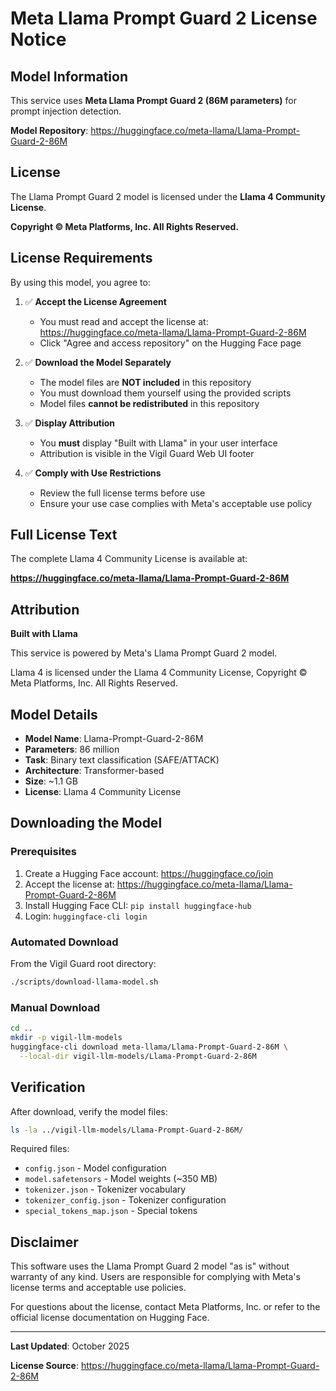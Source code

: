 # Meta Llama Prompt Guard 2 License Notice

## Model Information

This service uses **Meta Llama Prompt Guard 2 (86M parameters)** for prompt injection detection.

**Model Repository**: https://huggingface.co/meta-llama/Llama-Prompt-Guard-2-86M

## License

The Llama Prompt Guard 2 model is licensed under the **Llama 4 Community License**.

**Copyright © Meta Platforms, Inc. All Rights Reserved.**

## License Requirements

By using this model, you agree to:

1. ✅ **Accept the License Agreement**
   - You must read and accept the license at: https://huggingface.co/meta-llama/Llama-Prompt-Guard-2-86M
   - Click "Agree and access repository" on the Hugging Face page

2. ✅ **Download the Model Separately**
   - The model files are **NOT included** in this repository
   - You must download them yourself using the provided scripts
   - Model files **cannot be redistributed** in this repository

3. ✅ **Display Attribution**
   - You **must** display "Built with Llama" in your user interface
   - Attribution is visible in the Vigil Guard Web UI footer

4. ✅ **Comply with Use Restrictions**
   - Review the full license terms before use
   - Ensure your use case complies with Meta's acceptable use policy

## Full License Text

The complete Llama 4 Community License is available at:

**https://huggingface.co/meta-llama/Llama-Prompt-Guard-2-86M**

## Attribution

**Built with Llama**

This service is powered by Meta's Llama Prompt Guard 2 model.

Llama 4 is licensed under the Llama 4 Community License, Copyright © Meta Platforms, Inc. All Rights Reserved.

## Model Details

- **Model Name**: Llama-Prompt-Guard-2-86M
- **Parameters**: 86 million
- **Task**: Binary text classification (SAFE/ATTACK)
- **Architecture**: Transformer-based
- **Size**: ~1.1 GB
- **License**: Llama 4 Community License

## Downloading the Model

### Prerequisites

1. Create a Hugging Face account: https://huggingface.co/join
2. Accept the license at: https://huggingface.co/meta-llama/Llama-Prompt-Guard-2-86M
3. Install Hugging Face CLI: `pip install huggingface-hub`
4. Login: `huggingface-cli login`

### Automated Download

From the Vigil Guard root directory:

```bash
./scripts/download-llama-model.sh
```

### Manual Download

```bash
cd ..
mkdir -p vigil-llm-models
huggingface-cli download meta-llama/Llama-Prompt-Guard-2-86M \
  --local-dir vigil-llm-models/Llama-Prompt-Guard-2-86M
```

## Verification

After download, verify the model files:

```bash
ls -la ../vigil-llm-models/Llama-Prompt-Guard-2-86M/
```

Required files:
- `config.json` - Model configuration
- `model.safetensors` - Model weights (~350 MB)
- `tokenizer.json` - Tokenizer vocabulary
- `tokenizer_config.json` - Tokenizer configuration
- `special_tokens_map.json` - Special tokens

## Disclaimer

This software uses the Llama Prompt Guard 2 model "as is" without warranty of any kind. Users are responsible for complying with Meta's license terms and acceptable use policies.

For questions about the license, contact Meta Platforms, Inc. or refer to the official license documentation on Hugging Face.

---

**Last Updated**: October 2025

**License Source**: https://huggingface.co/meta-llama/Llama-Prompt-Guard-2-86M
